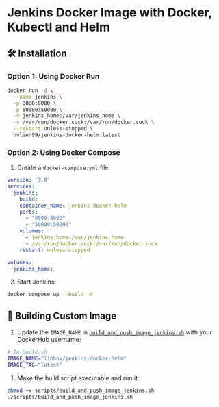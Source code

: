 # Jenkins Docker Image with Docker, Kubectl and Helm

## 🛠 Installation

### Option 1: Using Docker Run

```bash
docker run -d \
  --name jenkins \
  -p 8080:8080 \
  -p 50000:50000 \
  -v jenkins_home:/var/jenkins_home \
  -v /var/run/docker.sock:/var/run/docker.sock \
  --restart unless-stopped \
  nvlinh99/jenkins-docker-helm:latest
```

### Option 2: Using Docker Compose

1. Create a `docker-compose.yml` file:

```yaml
version: '3.8'
services:
  jenkins:
    build: .
    container_name: jenkins-docker-helm
    ports:
      - "8080:8080"
      - "50000:50000"
    volumes:
      - jenkins_home:/var/jenkins_home
      - /var/run/docker.sock:/var/run/docker.sock
    restart: unless-stopped

volumes:
  jenkins_home:
```

2. Start Jenkins:
```bash
docker compose up --build -d
```

## 🔨 Building Custom Image

1. Update the `IMAGE_NAME` in [`build_and_push_image_jenkins.sh`](https://github.com/DucLong06/face-detection-ml-system/blob/38c517b0861ed4b0ed3960e63dd036e3dcbe617b/scripts/build_and_push_image_jenkins.sh#L8-L9) with your DockerHub username:
```bash
# In build.sh
IMAGE_NAME="linhnv/jenkins-docker-helm"
IMAGE_TAG="latest"
```

1. Make the build script executable and run it:
```bash
chmod +x scripts/build_and_push_image_jenkins.sh
./scripts/build_and_push_image_jenkins.sh
```